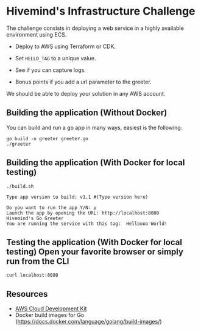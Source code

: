 # Hivemind's Infrastructure Challenge

The challenge consists in deploying a web service in a highly available environment using ECS.

- Deploy to AWS using Terraform or CDK.

- Set `HELLO_TAG` to a unique value.

- See if you can capture logs.

- Bonus points if you add a url parameter to the greeter.

We should be able to deploy your solution in any AWS account.

## Building the application (Without Docker)

You can build and run a go app in many ways, easiest is the following:

    go build -o greeter greeter.go
    ./greeter

## Building the application (With Docker for local testing)

    ./build.sh
    
    Type app version to build: v1.1 #(Type version here)
    
    Do you want to run the app Y/N: y
    Launch the app by opening the URL: http://localhost:8080
    Hivemind's Go Greeter
    You are running the service with this tag:  Helloooo World!

    
## Testing the application (With Docker for local testing) Open your favorite browser or simply run from the CLI
    
    curl localhost:8080


## Resources

- [AWS Cloud Development Kit](https://aws.amazon.com/cdk/)
- Docker build images for Go (https://docs.docker.com/language/golang/build-images/)

